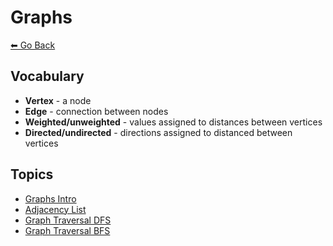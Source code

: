 # Graphs
[⬅ Go Back](/README.md)

## Vocabulary
- **Vertex** - a node
- **Edge** - connection between nodes
- **Weighted/unweighted** - values assigned to distances between vertices
- **Directed/undirected** - directions assigned to distanced between vertices

## Topics
- [Graphs Intro](./data-structures/graphs-intro.md)
- [Adjacency List](./data-structures/graph-adjacency-list.md)
- [Graph Traversal DFS](/data-structures/graph-traversal-DFS.md)
- [Graph Traversal BFS](/data-structures/graph-traversal-BFS.md)
